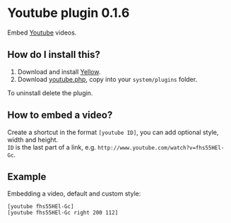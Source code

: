Youtube plugin 0.1.6
====================
Embed [Youtube](http://www.youtube.com) videos.

How do I install this?
----------------------
1. Download and install [Yellow](https://github.com/datenstrom/yellow/).  
2. Download [youtube.php](youtube.php?raw=true), copy into your `system/plugins` folder.  

To uninstall delete the plugin.

How to embed a video?
---------------------
Create a shortcut in the format `[youtube ID]`,  you can add optional style, width and height.  
`ID` is the last part of a link, e.g. `http://www.youtube.com/watch?v=fhs55HEl-Gc`. 
 
Example
-------
Embedding a video, default and custom style:

    [youtube fhs55HEl-Gc]
    [youtube fhs55HEl-Gc right 200 112]
